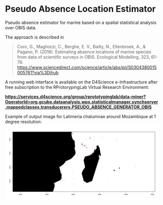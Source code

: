 # Pseudo Absence Location Estimator
Pseudo absence estimator for marine based on a spatial statistical analysis over OBIS data.

The approach is described in 

>Coro, G., Magliozzi, C., Berghe, E. V., Bailly, N., Ellenbroek, A., & Pagano, P. (2016). Estimating absence locations of marine species from data of scientific surveys in OBIS. Ecological Modelling, 323, 61-76. https://www.sciencedirect.com/science/article/abs/pii/S0304380015005761?via%3Dihub

A running web interface is available on the D4Science e-Infrastructure after free subscription to the RProtorypingLab Virtual Research Environment:

**https://services.d4science.org/group/rprototypinglab/data-miner?OperatorId=org.gcube.dataanalysis.wps.statisticalmanager.synchserver.mappedclasses.transducerers.PSEUDO_ABSENCE_GENERATOR_OBIS**

Example of output image for Latimeria chalumnae around Mozambique at 1 degree resolution:
![Example of output image](https://github.com/cybprojects65/PseudoAbsenceEstimator/raw/main/presence_absence_map.png)

